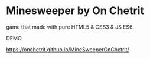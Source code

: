 # Minesweeper by On Chetrit

game that made with pure HTML5 & CSS3 & JS ES6.

DEMO

https://onchetrit.github.io/MineSweeperOnChetrit/
